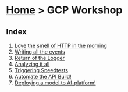 [Home](../) > GCP Workshop
================================

Index
-----
1. [Love the smell of HTTP in the morning](love-the-smell-of-http)
2. [Writing all the events](writing-all-the-events-python)
3. [Return of the Logger](return-of-the-logger)
4. [Analyzing it all](analyzing-it-all)
5. [Triggering Speedtests](triggering-speedtests)
6. [Automate the API Build!](automate-the-api-build)
7. [Deploying a model to AI-platform!](ai-platform/index)
